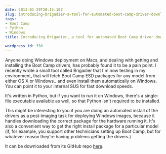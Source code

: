 ```yaml
---
date: 2013-01-29T20:15:10Z
slug: introducing-brigadier-a-tool-for-automated-boot-camp-driver-download-and-installation
tags:
- Boot Camp
- Python
- Windows
title: Introducing Brigadier, a tool for automated Boot Camp driver download and installation

wordpress_id: 330
---
```


<!-- [![bootcamp_drives_128.png](images/2013/01/bootcamp_drives_128.png)](http://macops.ca/introducing-brigadier-a-tool-for-automated-boot-camp-driver-download-and-installation/bootcamp_drives_128-png/) -->

Anyone doing Windows deployment on Macs, and dealing with getting and installing the Boot Camp drivers, has probably found it to be a pain point. I recently wrote a small tool called Brigadier that I'm now testing in my environment, that will fetch Boot Camp ESD packages for any model from either OS X or Windows.. and even install them automatically on Windows. You can point it to your internal SUS for fast download speeds.

It's written in Python, but if you want to run it on Windows, there's a single-file executable available as well, so that Python isn't required to be installed.

This might be interesting to you if you are doing an automated install of the drivers as a post-imaging task for deploying Windows images, because it handles downloading the correct package for the hardware running it. It's also a convenient way to get the right install package for a particular model (if, for example, you support other technicians setting up Boot Camp, but for whatever reason they're having problems getting the drivers.)

It can be downloaded from its GitHub repo [here](https://github.com/timsutton/brigadier).

